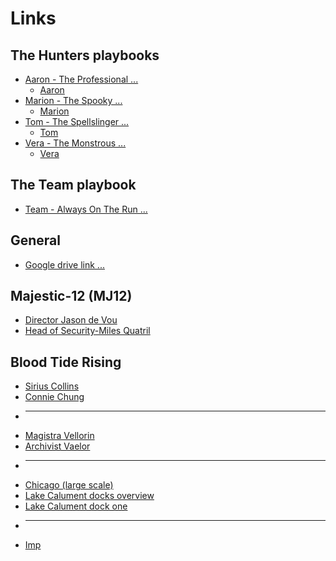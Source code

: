 # Links

## The Hunters playbooks

* <a target="_blank" href="https://steveculshaw.github.io/motw/Aaron%20Wraith%20White%20-%20The%20Professional.pdf">Aaron - The Professional ...</a>
  * <a target="_blank" rel="noopener" href="https://steveculshaw.github.io/motw/images/motw-hunter-aaron.html">Aaron</a>
* <a target="_blank" href="https://steveculshaw.github.io/motw/Marion%20Pudeator%20-%20The%20Spooky.pdf">Marion - The Spooky ... </a>
  * <a target="_blank" rel="noopener" href="https://steveculshaw.github.io/motw/images/motw-hunter-marion.html">Marion</a>
* <a target="_blank" href="https://steveculshaw.github.io/motw/Tom%20Drigger%20-%20The%20Spell-Slinger.pdf">Tom - The Spellslinger ... </a>
  * <a target="_blank" rel="noopener" href="https://steveculshaw.github.io/motw/images/motw-hunter-tom.html">Tom</a>
* <a target="_blank" href="https://steveculshaw.github.io/motw/Vera%20-%20The%20Monstrous.pdf">Vera - The Monstrous ... </a>
  * <a target="_blank" rel="noopener" href="https://steveculshaw.github.io/motw/images/motw-hunter-vera.html">Vera</a>

## The Team playbook

* <a target="_blank" href="https://steveculshaw.github.io/motw/Team%20Playbook%20-%20Always%20On%20The%20Run.pdf">Team - Always On The Run ... </a>

## General

* <a target="_blank" href="https://drive.google.com/drive/folders/1NTVagRXoWiSuQM-pejbHz0ReHImno9_-">Google drive link ... </a>

## Majestic-12 (MJ12)

* <a target="_blank" href="https://steveculshaw.github.io/motw/images/monster-Director-Jason-De-Vou.html">Director Jason de Vou</a>
* <a target="_blank" href="https://steveculshaw.github.io/motw/images/monster-Head-of-Security-Miles-Quatril.html">Head of Security-Miles Quatril</a>

## Blood Tide Rising

* <a target="_blank" href="https://steveculshaw.github.io/motw/images/motw-npc-sirius-collins-b&w.html">Sirius Collins</a>
* <a target="_blank" href="https://steveculshaw.github.io/motw/images/motw-npc-connie-chung-b&w.html">Connie Chung</a>
* ---
* <a target="_blank" href="https://steveculshaw.github.io/motw/images/motw-npc-magistra-vellorin.html">Magistra Vellorin</a>
* <a target="_blank" href="https://steveculshaw.github.io/motw/images/motw-npc-archivist-vaelor.html">Archivist Vaelor</a>
* ---
* <a target="_blank" href="https://steveculshaw.github.io/motw/images/motw-map-chicago-large-scale.html">Chicago (large scale)</a>
* <a target="_blank" href="https://steveculshaw.github.io/motw/images/motw-map-Lake-Calument-docks-overview.html">Lake Calument docks overview</a>
* <a target="_blank" href="https://steveculshaw.github.io/motw/images/motw-map-Lake-Calument-dock-one.html">Lake Calument dock one</a>
* ---
* <a target="_blank" href="https://steveculshaw.github.io/motw/images/motw-monster-imp.html">Imp</a>
